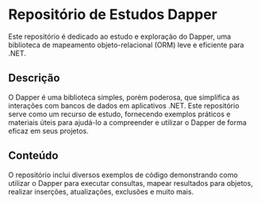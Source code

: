 # Repositório de Estudos Dapper
Este repositório é dedicado ao estudo e exploração do Dapper, uma biblioteca de mapeamento objeto-relacional (ORM) leve e eficiente para .NET.

## Descrição
O Dapper é uma biblioteca simples, porém poderosa, que simplifica as interações com bancos de dados em aplicativos .NET. Este repositório serve como um recurso de estudo, fornecendo exemplos práticos e materiais úteis para ajudá-lo a compreender e utilizar o Dapper de forma eficaz em seus projetos.

## Conteúdo
O repositório inclui diversos exemplos de código demonstrando como utilizar o Dapper para executar consultas, mapear resultados para objetos, realizar inserções, atualizações, exclusões e muito mais.
